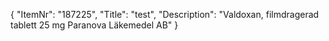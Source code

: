{
  "ItemNr": "187225",
  "Title": "test",
  "Description": "Valdoxan, filmdragerad tablett 25 mg Paranova Läkemedel AB"
}